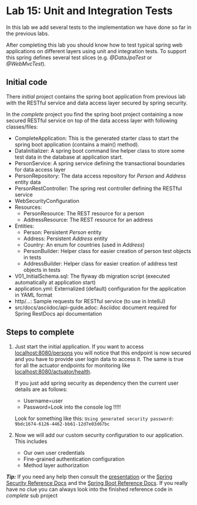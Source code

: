 # Lab 15: Unit and Integration Tests
In this lab we add several tests to the implementation we have done so far in the previous labs.

After completing this lab you should know how to test typical spring web applications on different layers
using unit and integration tests.
To support this spring defines several test slices (e.g. *@DataJpaTest* or *@WebMvcTest*).

## Initial code

There _initial_ project contains the spring boot application from previous lab with the RESTful service 
and data access layer secured by spring security. 

In the _complete_ project you find the spring boot project containing a now secured RESTful service on top of 
the data access layer with following classes/files:

* CompleteApplication: This is the generated starter class to start the spring boot application (contains a main() method).
* DataInitializer: A spring boot command line helper class to store some test data in the database at application start.
* PersonService: A spring service defining the transactional boundaries for data access layer
* PersonRepository: The data access repository for *Person* and *Address* entity data
* PersonRestController: The spring rest controller defining the RESTful service
* WebSecurityConfiguration
* Resources:
    * PersonResource: The REST resource for a person
    * AddressResource: The REST resource for an address
* Entities:
    * Person: Persistent *Person* entity
    * Address: Persistent *Address* entity
    * Country: An enum for countries (used in *Address*)
    * PersonBuilder: Helper class for easier creation of person test objects in tests
    * AddressBuilder: Helper class for easier creation of address test objects in tests
* V01_InitialSchema.sql: The flyway db migration script (executed automatically at application start)
* application.yml: Externalized (default) configuration for the application in YAML format
* http/...: Sample requests for RESTful service (to use in IntelliJ)
* src/docs/asciidoc/api-guide.adoc: Asciidoc document required for Spring RestDocs api documentation
 
## Steps to complete

1. Just start the initial application. If you want to access [localhost:8080/persons](http://localhost:8080/persons)
you will notice that this endpoint is now secured and you have to provide user login data to access it.
The same is true for all the actuator endpoints for monitoring like [localhost:8080/actuator/health](http://localhost:8080/actuator/health).

    If you just add spring security as dependency then the current user details are as follows:
    
    * Username=user
    * Password=Look into the console log !!!!!  
    
    Look for something like this:
    `Using generated security password: 9bdc1674-6126-4462-bb61-12d7e03d67bc`
    
2. Now we will add our custom security configuration to our application. This includes

    * Our own user credentials
    * Fine-grained authentication configuration
    * Method layer authorization     

***Tip:***
If you need any help then consult the [presentation](https://andifalk.github.io/spring-basics-training/presentation/index.html) 
or the [Spring Security Reference Docs](https://docs.spring.io/spring-security/site/docs/current/reference/htmlsingle)
and the [Spring Boot Reference Docs](https://docs.spring.io/spring-boot/docs/current/reference/htmlsingle/#boot-features-security). 
If you really have no clue you can always look into the finished reference code in _complete_ sub project
